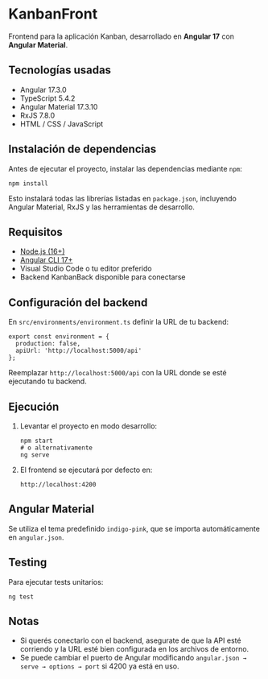 <h1>KanbanFront</h1>

<p>Frontend para la aplicación Kanban, desarrollado en <strong>Angular 17</strong> con <strong>Angular Material</strong>.</p>

<h2>Tecnologías usadas</h2>
<ul>
  <li>Angular 17.3.0</li>
  <li>TypeScript 5.4.2</li>
  <li>Angular Material 17.3.10</li>
  <li>RxJS 7.8.0</li>
  <li>HTML / CSS / JavaScript</li>
</ul>

<h2>Instalación de dependencias</h2>
<p>Antes de ejecutar el proyecto, instalar las dependencias mediante <code>npm</code>:</p>
<pre><code>npm install</code></pre>
<p>Esto instalará todas las librerías listadas en <code>package.json</code>, incluyendo Angular Material, RxJS y las herramientas de desarrollo.</p>

<h2>Requisitos</h2>
<ul>
  <li><a href="https://nodejs.org/">Node.js (16+)</a></li>
  <li><a href="https://angular.io/cli">Angular CLI 17+</a></li>
  <li>Visual Studio Code o tu editor preferido</li>
  <li>Backend KanbanBack disponible para conectarse</li>
</ul>

<h2>Configuración del backend</h2>
<p>En <code>src/environments/environment.ts</code> definir la URL de tu backend:</p>
<pre><code>export const environment = {
  production: false,
  apiUrl: 'http://localhost:5000/api'
};</code></pre>
<p>Reemplazar <code>http://localhost:5000/api</code> con la URL donde se esté ejecutando tu backend.</p>

<h2>Ejecución</h2>
<ol>
  <li>Levantar el proyecto en modo desarrollo:
    <pre><code>npm start
# o alternativamente
ng serve</code></pre>
  </li>
  <li>El frontend se ejecutará por defecto en:
    <pre><code>http://localhost:4200</code></pre>
  </li>
</ol>

<h2>Angular Material</h2>
<p>Se utiliza el tema predefinido <code>indigo-pink</code>, que se importa automáticamente en <code>angular.json</code>.</p>

<h2>Testing</h2>
<p>Para ejecutar tests unitarios:</p>
<pre><code>ng test</code></pre>

<h2>Notas</h2>
<ul>
  <li>Si querés conectarlo con el backend, asegurate de que la API esté corriendo y la URL esté bien configurada en los archivos de entorno.</li>
  <li>Se puede cambiar el puerto de Angular modificando <code>angular.json → serve → options → port</code> si 4200 ya está en uso.</li>
</ul>

